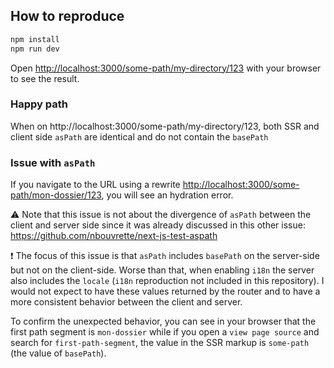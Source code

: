 ## How to reproduce

```bash
npm install
npm run dev
```

Open [http://localhost:3000/some-path/my-directory/123](http://localhost:3000/some-path/my-directory/123) with your browser to see the result.

### Happy path

When on http://localhost:3000/some-path/my-directory/123, both SSR and client side `asPath` are identical and do not contain the `basePath`

### Issue with `asPath`

If you navigate to the URL using a rewrite [http://localhost:3000/some-path/mon-dossier/123](http://localhost:3000/some-path/mon-dossier/123), you will see an hydration error.

⚠ Note that this issue is not about the divergence of `asPath` between the client and server side since it was already discussed in this other issue: https://github.com/nbouvrette/next-js-test-aspath

❗ The focus of this issue is that `asPath` includes `basePath` on the server-side but not on the client-side. Worse than that, when enabling `i18n` the server also includes the `locale` (`i18n` reproduction not included in this repository). I would not expect to have these values returned by the router and to have a more consistent behavior between the client and server.

To confirm the unexpected behavior, you can see in your browser that the first path segment is `mon-dossier` while if you open a `view page source` and search for `first-path-segment`, the value in the SSR markup is `some-path` (the value of `basePath`).
